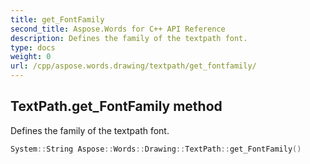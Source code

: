 ```yaml
---
title: get_FontFamily
second_title: Aspose.Words for C++ API Reference
description: Defines the family of the textpath font. 
type: docs
weight: 0
url: /cpp/aspose.words.drawing/textpath/get_fontfamily/
---
```

## TextPath.get_FontFamily method


Defines the family of the textpath font.

```cpp
System::String Aspose::Words::Drawing::TextPath::get_FontFamily()
```

